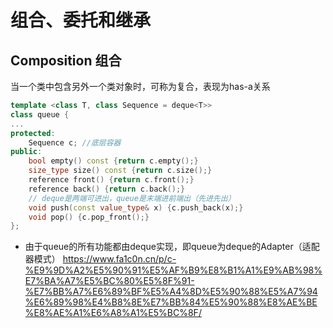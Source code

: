 # 组合、委托和继承

Composition 组合
----------------
当一个类中包含另外一个类对象时，可称为复合，表现为has-a关系
```c++
template <class T, class Sequence = deque<T>>
class queue {
...
protected:
    Sequence c; //底层容器
public:
    bool empty() const {return c.empty();}
    size_type size() const {return c.size();}
    reference front() {return c.front();}
    reference back() {return c.back();}
    // deque是两端可进出，queue是末端进前端出（先进先出）
    void push(const value_type& x) {c.push_back(x);}
    void pop() {c.pop_front();}
};
```
* 由于queue的所有功能都由deque实现，即queue为deque的Adapter（适配器模式）
https://www.fa1c0n.cn/p/c-%E9%9D%A2%E5%90%91%E5%AF%B9%E8%B1%A1%E9%AB%98%E7%BA%A7%E5%BC%80%E5%8F%91-%E7%BB%A7%E6%89%BF%E5%A4%8D%E5%90%88%E5%A7%94%E6%89%98%E4%B8%8E%E7%BB%84%E5%90%88%E8%AE%BE%E8%AE%A1%E6%A8%A1%E5%BC%8F/